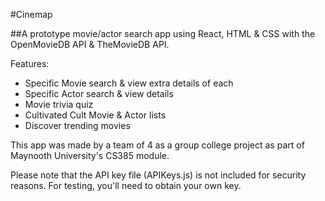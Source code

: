 #Cinemap

##A prototype movie/actor search app using React, HTML & CSS with the OpenMovieDB API & TheMovieDB API.


Features:
  - Specific Movie search & view extra details of each
  - Specific Actor search & view details
  - Movie trivia quiz
  - Cultivated Cult Movie & Actor lists
  - Discover trending movies
  

This app was made by a team of 4 as a group college project as part of Maynooth University's CS385 module.
  
Please note that the API key file (APIKeys.js) is not included for security reasons. For testing, you'll need to obtain your own key.
